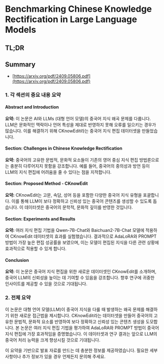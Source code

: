 # Benchmarking Chinese Knowledge Rectification in Large Language Models
## TL;DR
## Summary
- [https://arxiv.org/pdf/2409.05806.pdf](https://arxiv.org/pdf/2409.05806.pdf)

### 1. 각 섹션의 중요 내용 요약

#### Abstract and Introduction
**요약:** 
이 논문은 AI와 LLMs (대형 언어 모델)의 중국어 지식 왜곡 문제를 다룹니다. LLM은 문화적인 맥락이나 언어 특성을 제대로 반영하지 못해 오류를 일으키는 경우가 많습니다. 이를 해결하기 위해 CKnowEdit라는 중국어 지식 편집 데이터셋을 만들었습니다.

#### Section: Challenges in Chinese Knowledge Rectification
**요약:** 
중국어의 고유한 문법적, 문화적 요소들이 기존의 영어 중심 지식 편집 방법론으로는 충분히 다루어지지 못함을 강조합니다. 예를 들어, 중국어의 중의성과 방언 등이 LLM의 지식 편집에 어려움을 줄 수 있다는 점을 지적합니다.

#### Section: Proposed Method - CKnowEdit
**요약:** 
CKnowEdit는 고문, 속담, 성어 등을 포함한 다양한 중국어 지식 유형을 포괄합니다. 이를 통해 LLM이 보다 정확하고 신뢰성 있는 중국어 콘텐츠를 생성할 수 있도록 돕습니다. 이 데이터셋은 중국어의 문학적, 문화적 깊이를 반영한 것입니다.

#### Section: Experiments and Results
**요약:** 
여러 지식 편집 기법을 Qwen-7B-Chat와 Baichuan2-7B-Chat 모델에 적용하여 CKnowEdit 데이터셋의 효과를 실험했습니다. 결과적으로 AdaLoRA와 PROMPT 방법이 가장 높은 편집 성공률을 보였으며, 이는 모델이 편집된 지식을 다른 관련 상황에 효과적으로 적용할 수 있게 합니다.

#### Conclusion
**요약:** 
이 논문은 중국어 지식 편집을 위한 새로운 데이터셋인 CKnowEdit를 소개하며, 중국어 LLM의 신뢰성을 높이는 데 기여할 수 있음을 강조합니다. 향후 연구에 귀중한 인사이트를 제공할 수 있을 것으로 기대됩니다.

### 2. 전체 요약

이 논문은 대형 언어 모델(LLM)이 중국어 지식을 다룰 때 발생하는 왜곡 문제를 해결하기 위한 새로운 접근법을 제시합니다. CKnowEdit라는 데이터셋을 만들어 중국어의 고유한 문법적, 문화적 요소를 반영하여 보다 정확하고 신뢰성 있는 콘텐츠 생성을 도모합니다. 본 논문은 여러 지식 편집 기법을 평가하여 AdaLoRA와 PROMPT 방법이 중국어 지식 편집에 가장 효과적임을 증명했습니다. 이 데이터셋과 연구 결과는 앞으로 LLM의 중국어 처리 능력을 크게 향상시킬 것으로 기대됩니다.

이 요약을 기반으로 발표 자료를 만드는 데 충분한 정보를 제공하였습니다. 필요한 세부 사항이나 추가 정보가 있을 경우 언제든지 문의해 주세요.